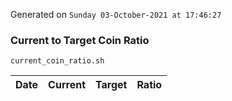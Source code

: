 Generated on `Sunday 03-October-2021 at 17:46:27`

### Current to Target Coin Ratio
`current_coin_ratio.sh`

Date|Current|Target|Ratio
---|---|---|---
